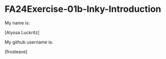 # FA24Exercise-01b-Inky-Introduction

My name is:

[Alyssa Luckritz]

My github username is:

[frosteave]
